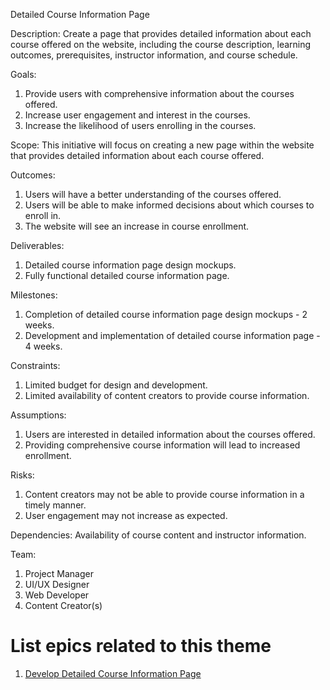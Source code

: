 Detailed Course Information Page

Description:
Create a page that provides detailed information about each course offered on the website, including the course description, learning outcomes, prerequisites, instructor information, and course schedule.

Goals:
1. Provide users with comprehensive information about the courses offered.
2. Increase user engagement and interest in the courses.
3. Increase the likelihood of users enrolling in the courses.

Scope: 
This initiative will focus on creating a new page within the website that provides detailed information about each course offered.

Outcomes:
1. Users will have a better understanding of the courses offered.
2. Users will be able to make informed decisions about which courses to enroll in.
3. The website will see an increase in course enrollment.

Deliverables:
1. Detailed course information page design mockups.
2. Fully functional detailed course information page.

Milestones:
1. Completion of detailed course information page design mockups - 2 weeks.
2. Development and implementation of detailed course information page - 4 weeks.

Constraints:
1. Limited budget for design and development.
2. Limited availability of content creators to provide course information.

Assumptions:
1. Users are interested in detailed information about the courses offered.
2. Providing comprehensive course information will lead to increased enrollment.

Risks:
1. Content creators may not be able to provide course information in a timely manner.
2. User engagement may not increase as expected.

Dependencies: 
Availability of course content and instructor information.

Team:
1. Project Manager
2. UI/UX Designer
3. Web Developer
4. Content Creator(s)

# List epics related to this theme
1. [Develop Detailed Course Information Page](https://github.com/rishabhpatel8299/mywebclass-agile-docs/blob/main/documentation/templates/theme/initiatives/epics/epic_2.md)